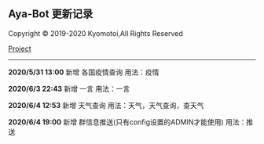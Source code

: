 ## Aya-Bot 更新记录

Copyright © 2019-2020 Kyomotoi,All Rights Reserved

[Project](https://github.com/Kyomotoi/Aya)

---
**2020/5/31 13:00**
新增 各国疫情查询
用法：疫情

**2020/6/3 22:43**
新增 一言
用法：一言

**2020/6/4 12:53**
新增 天气查询 用法：天气，天气查询，查天气

**2020/6/4 19:00**
新增 群信息推送(只有config设置的ADMIN才能使用) 用法：推送

